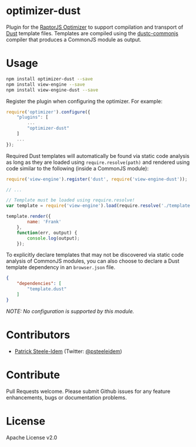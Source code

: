 optimizer-dust
===============

Plugin for the [RaptorJS Optimizer](https://github.com/raptorjs/optimizer) to support compilation and transport of [Dust](https://github.com/raptorjs/dust) template files. Templates are compiled using the [dustc-commonjs](https://github.com/patrick-steele-idem/dustc-commonjs) compiler that produces a CommonJS module as output.

# Usage

```bash
npm install optimizer-dust --save
npm install view-engine --save
npm install view-engine-dust --save
```

Register the plugin when configuring the optimizer. For example:

```js
require('optimizer').configure({
    "plugins": [
        ...
        "optimizer-dust"
    ]
    ...
});
```

Required Dust templates will automatically be found via static code analysis as long as they are loaded using `require.resolve(path)` and rendered using code similar to the following (inside a CommonJS module):

```javascript
require('view-engine').register('dust', require('view-engine-dust'));

// ...

// Template must be loaded using require.resolve!
var template = require('view-engine').load(require.resolve('./template.dust'));

template.render({
        name: 'Frank'
    },
    function(err, output) {
        console.log(output);
    });
```

To explicitly declare templates that may not be discovered via static code analysis of CommonJS modules, you can also choose to declare a Dust template dependency in an `browser.json` file.

```json
{
    "dependencies": [
        "template.dust"
    ]
}
```

_NOTE: No configuration is supported by this module._

# Contributors

* [Patrick Steele-Idem](https://github.com/patrick-steele-idem) (Twitter: [@psteeleidem](http://twitter.com/psteeleidem))

# Contribute

Pull Requests welcome. Please submit Github issues for any feature enhancements, bugs or documentation problems.

# License

Apache License v2.0
